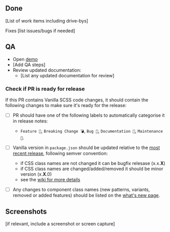## Done

[List of work items including drive-bys]

Fixes [list issues/bugs if needed]

## QA

- Open [demo](insert-demo-url)
- [Add QA steps]
- Review updated documentation:
  - [List any updated documentation for review]

### Check if PR is ready for release

If this PR contains Vanilla SCSS code changes, it should contain the following changes to make sure it's ready for the release:

- [ ] PR should have one of the following labels to automatically categorise it in release notes:
  - `Feature 🎁`, `Breaking Change 💣`, `Bug 🐛`, `Documentation 📝`, `Maintenance 🔨`.
- [ ] Vanilla version in `package.json` should be updated relative to the [most recent release](https://github.com/canonical/vanilla-framework/releases/latest), following semver convention:
  - if CSS class names are not changed it can be bugfix relesase (x.x.**X**)
  - if CSS class names are changed/added/removed it should be minor version (x.**X**.0)
  - see the [wiki for more details](https://github.com/canonical/vanilla-framework/wiki/Release-process#pre-release-tasks)
- [ ] Any changes to component class names (new patterns, variants, removed or added features) should be listed on the [what's new page](https://github.com/canonical/vanilla-framework/blob/main/releases.yml).


## Screenshots

[if relevant, include a screenshot or screen capture]
